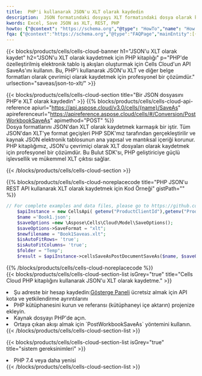 ```yaml
---
title:  PHP'i kullanarak JSON'u XLT olarak kaydedin
description:  JSON formatındaki dosyayı XLT formatındaki dosya olarak kaydetmek için PHP için Aspose.Cells Cloud SDK'yı kullanma.
kwords: Excel, Save JSON as XLT, REST, PHP
howto: {"@context": "https://schema.org","@type": "HowTo","name": "How to save JSON as XLT using the Cells Cloud PHP library.","description": "How to save JSON as XLT using the Cells Cloud PHP library.","image": {"@type": "ImageObject"},"url": "/php/saveas/json-to-xlt/","step": [{ "@type": "HowToStep","name": "How to save JSON as XLT using the Cells Cloud PHP library. step 1", "image": {"@type": "ImageObject",},"url": "/php/saveas/json-to-xlt/","text": "Register an account at <a href='https://dashboard.aspose.cloud/'>Dashboard</a> to get free API quota & authorization details",},{ "@type": "HowToStep","name": "How to save JSON as XLT using the Cells Cloud PHP library. step 1", "image": {"@type": "ImageObject",},"url": "/php/saveas/json-to-xlt/","text": "Install PHP library and add the reference (import the library) to your project.",},{ "@type": "HowToStep","name": "How to save JSON as XLT using the Cells Cloud PHP library. step 1", "image": {"@type": "ImageObject",},"url": "/php/saveas/json-to-xlt/","text": "Open the source file in PHP.",},{ "@type": "HowToStep","name": "How to save JSON as XLT using the Cells Cloud PHP library. step 1", "image": {"@type": "ImageObject",},"url": "/php/saveas/json-to-xlt/","text": "Use the `PostWorkbookSaveAs` method to retrieve the resulting stream.",}, ],"supply": {"@type": "HowToSupply","name": "document"},"tool": [{"@type": "HowToTool","name": "phpstorm, Visual Studio Code, Eclipse"},{"@type": "HowToTool","name": "Aspose Cells"}],"totalTime": "PT6M"}
fqa: {"@context":"https://schema.org","@type":"FAQPage","mainEntity":[{"@type":"Question","name":"Why save file as other formats file in C# using REST API?","acceptedAnswer":{"@type":"Answer","text":"Documents are encoded in many ways, and some files may be incompatible with the software you use. To open and read such files, just save them as appropriate file formats.<br/><ol><li>Install .NET SDK and add the reference (import the library) to your project.</li><li>Open the source file in C# using REST API.</li><li>Call the PostWorkbookSaveAsRequest() method, passing an output filename with required extension.</li><li>Get the result of save as a separate file.</li></ol>"}},{"@type":"Question","name":"What file formats can I save as with your C# library?","acceptedAnswer":{"@type":"Answer","text":"We support a variety of file formats for conversion using .NET library, including XLSX, Excel, xls , PDF, CSV, HTML, Markdown, XML, PNG, JPG, TIFF, Json, TXT and many more."}},{"@type":"Question","name":"What is the maximum allowed file size for conversion using this .NET library?","acceptedAnswer":{"@type":"Answer","text":"There are no file size limits for format conversions using .NET library."}}]}
---
```

{{< blocks/products/cells/cells-cloud-banner h1="JSON\'u XLT olarak kaydet" h2="JSON\'u XLT olarak kaydetmek için PHP kitaplığı" p="PHP\'de özelleştirilmiş elektronik tablo iş akışları oluşturmak için Cells Cloud\'un API SaveAs\'ını kullanın. Bu, PHP\'i kullanarak JSON\'u XLT ve diğer belge formatları olarak çevrimiçi olarak kaydetmek için profesyonel bir çözümdür." urlsection="saveas/json-to-xlt/" >}}

{{< blocks/products/cells/cells-cloud-section title="Bir JSON dosyasını PHP\'e XLT olarak kaydedin" >}}
{{% blocks/products/cells/cells-cloud-api-reference apiurl="https://api.aspose.cloud/v3.0/cells/{name}/SaveAs" apireferenceurl="https://apireference.aspose.cloud/cells/#/Conversion/PostWorkbookSaveAs" apimethod="POST" %}}
<br/>
Dosya formatlarını JSON'dan XLT olarak kaydetmek karmaşık bir iştir. Tüm JSON'dan XLT'ye format geçişleri PHP SDK'mız tarafından gerçekleştirilir ve kaynak JSON elektronik tablosunun ana yapısal ve mantıksal içeriği korunur. PHP kitaplığımız, JSON'u çevrimiçi olarak XLT dosyaları olarak kaydetmek için profesyonel bir çözümdür. Bu Bulut SDK'sı, PHP geliştiriciye güçlü işlevsellik ve mükemmel XLT çıktısı sağlar.

{{< /blocks/products/cells/cells-cloud-section >}}

{{% blocks/products/cells/cells-cloud-noreplacecode title="PHP JSON\'u REST API kullanarak XLT olarak kaydetmek için Kod Örneği" gistPath="" %}}
  
```php
// For complete examples and data files, please go to https://github.com/aspose-cells-cloud/aspose-cells-cloud-php/
    $apiInstance = new CellsApi( getenv("ProductClientId"),getenv("ProductClientSecret") );
    $name ='Book1.json';
    $saveOptions =new \Aspose\Cells\Cloud\Model\SaveOptions();
    $saveOptions->SaveFormat = "xlt";
    $newfilename = "Book1Saveas.xlt";
    $isAutoFitRows= 'true';
    $isAutoFitColumns= 'true';
    $folder = "Temp";
    $result = $apiInstance->cellsSaveAsPostDocumentSaveAs($name, $saveOptions, $newfilename,$isAutoFitRows, $isAutoFitColumns, $folder);
```
  
{{% /blocks/products/cells/cells-cloud-noreplacecode %}}
<br/>
{{< blocks/products/cells/cells-cloud-section-list isGrey="true" title="Cells Cloud PHP kitaplığını kullanarak JSON\'u XLT olarak kaydetme." >}}
<li> Şu adreste bir hesap kaydedin:<a href="https://dashboard.aspose.cloud/">Gösterge Paneli</a> ücretsiz almak için API kota ve yetkilendirme ayrıntılarını</li>
<li>PHP kütüphanesini kurun ve referansı (kütüphaneyi içe aktarın) projenize ekleyin.</li>
<li>Kaynak dosyayı PHP'de açın.</li>
<li>Ortaya çıkan akışı almak için `PostWorkbookSaveAs` yöntemini kullanın.</li>
{{< /blocks/products/cells/cells-cloud-section-list >}}

{{< blocks/products/cells/cells-cloud-section-list isGrey="true" title="sistem gereksinimleri" >}}
<li>PHP 7.4 veya daha yenisi</li>
{{< /blocks/products/cells/cells-cloud-section-list >}}
